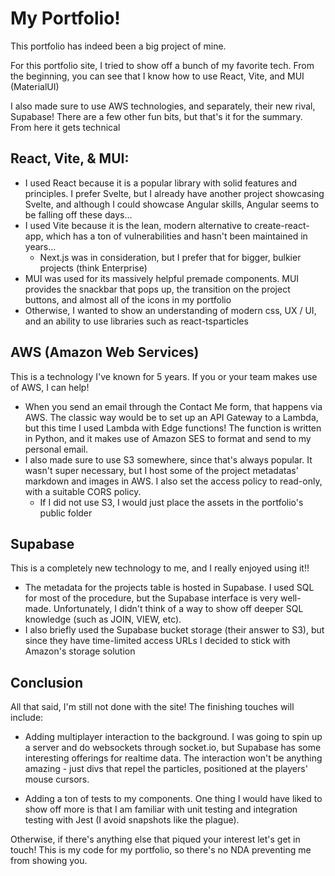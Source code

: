 # My Portfolio!

This portfolio has indeed been a big project of mine.

For this portfolio site, I tried to show off a bunch of my favorite tech.
From the beginning, you can see that I know how to use React, Vite, and MUI (MaterialUI)

I also made sure to use AWS technologies, and separately, their new rival, Supabase!
There are a few other fun bits, but that's it for the summary. From here it gets technical

## React, Vite, & MUI:

- I used React because it is a popular library with solid features and principles. I prefer Svelte, but I already have another project showcasing Svelte, and although I could showcase Angular skills, Angular seems to be falling off these days...
- I used Vite because it is the lean, modern alternative to create-react-app, which has a ton of vulnerabilities and hasn't been maintained in years...
  - Next.js was in consideration, but I prefer that for bigger, bulkier projects (think Enterprise)
- MUI was used for its massively helpful premade components. MUI provides the snackbar that pops up, the transition on the project buttons, and almost all of the icons in my portfolio
- Otherwise, I wanted to show an understanding of modern css, UX / UI, and an ability to use libraries such as react-tsparticles

## AWS (Amazon Web Services)

This is a technology I've known for 5 years. If you or your team makes use of AWS, I can help!

- When you send an email through the Contact Me form, that happens via AWS. The classic way would be to set up an API Gateway to a Lambda, but this time I used Lambda with Edge functions! The function is written in Python, and it makes use of Amazon SES to format and send to my personal email.
- I also made sure to use S3 somewhere, since that's always popular. It wasn't super necessary, but I host some of the project metadatas' markdown and images in AWS. I also set the access policy to read-only, with a suitable CORS policy.
  - If I did not use S3, I would just place the assets in the portfolio's public folder

## Supabase

This is a completely new technology to me, and I really enjoyed using it!!

- The metadata for the projects table is hosted in Supabase. I used SQL for most of the procedure, but the Supabase interface is very well-made. Unfortunately, I didn't think of a way to show off deeper SQL knowledge (such as JOIN, VIEW, etc).
- I also briefly used the Supabase bucket storage (their answer to S3), but since they have time-limited access URLs I decided to stick with Amazon's storage solution

## Conclusion

All that said, I'm still not done with the site! The finishing touches will include:

- Adding multiplayer interaction to the background. I was going to spin up a server and do websockets through socket.io, but Supabase has some interesting offerings for realtime data. The interaction won't be anything amazing - just divs that repel the particles, positioned at the players' mouse cursors.

- Adding a ton of tests to my components. One thing I would have liked to show off more is that I am familiar with unit testing and integration testing with Jest (I avoid snapshots like the plague).

Otherwise, if there's anything else that piqued your interest let's get in touch! This is my code for my portfolio, so there's no NDA preventing me from showing you.
